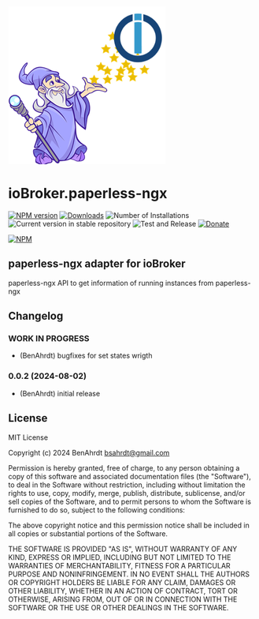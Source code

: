 ![Logo](admin/paperless-ngx.png)
# ioBroker.paperless-ngx

[![NPM version](https://img.shields.io/npm/v/iobroker.paperless-ngx.svg)](https://www.npmjs.com/package/iobroker.paperless-ngx)
[![Downloads](https://img.shields.io/npm/dm/iobroker.paperless-ngx.svg)](https://www.npmjs.com/package/iobroker.paperless-ngx)
![Number of Installations](https://iobroker.live/badges/paperless-ngx-installed.svg)
![Current version in stable repository](https://iobroker.live/badges/paperless-ngx-stable.svg)
![Test and Release](https://github.com/BenAhrdt/ioBroker.paperless-ngx/workflows/Test%20and%20Release/badge.svg)
[![Donate](https://img.shields.io/badge/paypal-donate%20|%20spenden-blue.svg)](https://paypal.me/besc83)

[![NPM](https://nodei.co/npm/iobroker.paperless-ngx.png?downloads=true)](https://nodei.co/npm/iobroker.paperless-ngx/)

## paperless-ngx adapter for ioBroker
paperless-ngx API to get information of running instances from paperless-ngx

## Changelog
<!--
	Placeholder for the next version (at the beginning of the line):
	### **WORK IN PROGRESS**
-->
### **WORK IN PROGRESS**
* (BenAhrdt) bugfixes for set states wrigth

### 0.0.2 (2024-08-02)
* (BenAhrdt) initial release

## License
MIT License

Copyright (c) 2024 BenAhrdt <bsahrdt@gmail.com>

Permission is hereby granted, free of charge, to any person obtaining a copy
of this software and associated documentation files (the "Software"), to deal
in the Software without restriction, including without limitation the rights
to use, copy, modify, merge, publish, distribute, sublicense, and/or sell
copies of the Software, and to permit persons to whom the Software is
furnished to do so, subject to the following conditions:

The above copyright notice and this permission notice shall be included in all
copies or substantial portions of the Software.

THE SOFTWARE IS PROVIDED "AS IS", WITHOUT WARRANTY OF ANY KIND, EXPRESS OR
IMPLIED, INCLUDING BUT NOT LIMITED TO THE WARRANTIES OF MERCHANTABILITY,
FITNESS FOR A PARTICULAR PURPOSE AND NONINFRINGEMENT. IN NO EVENT SHALL THE
AUTHORS OR COPYRIGHT HOLDERS BE LIABLE FOR ANY CLAIM, DAMAGES OR OTHER
LIABILITY, WHETHER IN AN ACTION OF CONTRACT, TORT OR OTHERWISE, ARISING FROM,
OUT OF OR IN CONNECTION WITH THE SOFTWARE OR THE USE OR OTHER DEALINGS IN THE
SOFTWARE.